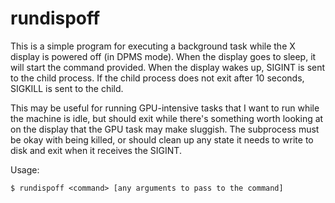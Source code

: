 # rundispoff

This is a simple program for executing a background task while the X display
is powered off (in DPMS mode).  When the display goes to sleep, it will start
the command provided.  When the display wakes up, SIGINT is sent to the child
process.  If the child process does not exit after 10 seconds, SIGKILL is sent
to the child.

This may be useful for running GPU-intensive tasks that I want to run while
the machine is idle, but should exit while there's something worth looking at
on the display that the GPU task may make sluggish.  The subprocess must be
okay with being killed, or should clean up any state it needs to write to disk
and exit when it receives the SIGINT.

Usage:

    $ rundispoff <command> [any arguments to pass to the command]


